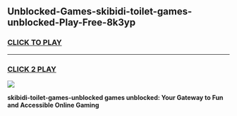 
## Unblocked-Games-skibidi-toilet-games-unblocked-Play-Free-8k3yp
<h3>
<a href="https://premium76.site?title=skibidi-toilet-games-unblocked&ref=09A">CLICK TO PLAY</a></h3>
<hr>

<h3>
<a href="https://premium76.site?title=skibidi-toilet-games-unblocked&ref=09A">CLICK 2 PLAY</a>
  
</h3>

<a href="https://premium76.site?title=skibidi-toilet-games-unblocked&ref=09A"><img src="https://clearcache.store/games.png"></a>


**skibidi-toilet-games-unblocked games unblocked: Your Gateway to Fun and Accessible Online Gaming**

